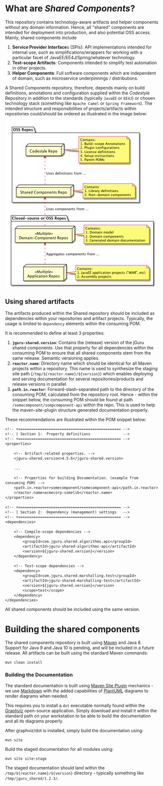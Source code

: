 # What are _Shared Components_?

This repository contains technology-aware artifacts and helper components without any domain information.
Hence, all "shared" components are intended for deployment into production, and also potential OSS access.
Mainly, shared components include

1. **Service Provider Interface**s (SPIs): API implementations intended for internal use, such as 
   simplifications/wrappers for working with a particular facet of JavaEE/EE4J/Spring/whatever technology. 
2. **Test-scope Artifacts**: Components intended to simplify test automation in other projects.
3. **Helper Components**: Full software components which are independent of domain, such as 
   microservice underpinnings / distributions.
   
A Shared Components repository, therefore, depends mainly on build definitions, annotations and configuration 
supplied within the _Codestyle_ Repository in addition to the standards (typically `JavaEE` or `EE4J`) or 
chosen technology stack (something like `Apache Camel` or `Spring Framework`). The intended structure and 
responsibilities of projects/artifacts within repositories could/should be ordered as illustrated in the image below:

![Repo Structure](src/site/resources/images/repo_structure.png "Repository Dependency Structure")   

## Using shared artifacts

The artifacts produced within the Shared repository should be included as dependencies 
within your repositories and artifact projects. Typically, the usage is limited to 
`dependency` elements within the consuming POM. 

It is recommended to define at least 3 properties:

1. **`jguru-shared.version`**: Contains the (release) version of 
   the jGuru shared components. Use that property for all dependencies within the consuming POM to ensure
   that all shared components stem from the same release. Semantic versioning applies.
2. **`reactor.name`**: Directory name which should be identical for all Maven projects within a repository. 
   This name is used to synthesize the staging site path (`/tmp/${reactor.name}/${version}`) which 
   enables deploying and serving documentation for several repositories/products and release versions in parallel.
3. **`path.in.reactor`**: Forward-slash-separated path to the directory of the consuming POM, calculated from the 
   repository root. Hence - within the snippet below, the consuming POM should be found at path 
   `/somecomponent/sompcomponent-api` within the repo. This is used to help the maven-site-plugin structure 
   generated documentation properly.
          
These recommendations are illustrated within the POM snippet below:

    <!-- +=============================================== -->
    <!-- | Section 1:  Property definitions               -->
    <!-- +=============================================== -->
    <properties>
        
        <!-- Artifact-related properties. -->
        <jguru-shared.version>4.5.6</jguru-shared.version>
        
        ...
        
        <!-- Properties for building Documentation. (example from consuming POM) -->
        <path.in.reactor>somecomponent/somecomponent-api</path.in.reactor>
        <reactor.name>acmecorp-somelib</reactor.name>
    </properties>

    <!-- +=============================================== -->
    <!-- | Section 2:  Dependency (management) settings   -->
    <!-- +=============================================== -->
    <dependencies>
    
        <!-- Compile-scope dependencies -->
        <dependency>
            <groupId>com.jguru.shared.algorithms.api</groupId>
            <artifactId>jguru-shared-algorithms-api</artifactId>
            <version>${jguru-shared.version}</version>
        </dependency>
        
        <!-- Test-scope dependencies -->
        <dependency>
            <groupId>com.jguru.shared.marshalling.test</groupId>
            <artifactId>jguru-shared-marshalling-test</artifactId>
            <version>${jguru-shared.version}</version>
            <scope>test</scope>
        </dependency>        
    </dependencies>
    
All shared components should be included using the same version.    

# Building the shared components

The shared components repository is built using [Maven](http://maven.apache.org/) and Java 8.
Support for Java 9 and Java 10 is pending, and will be included in a future release. 
All artifacts can be built using the standard Maven commands:

	mvn clean install
	
### Building the Documentation

The standard documentation is built using [Maven Site Plugin](https://maven.apache.org/plugins/maven-site-plugin/) 
mechanics - we use [Markdown](https://daringfireball.net/projects/markdown/syntax) with the added capabilities 
of [PlantUML](http://plantuml.com/) diagrams to render diagrams when needed.

This requires you to install a `dot` executable normally found within the [Graphviz](http://graphviz.org) open-source 
application. Simply download and install it within the standard path on your workstation to be able to build the 
documentation and all its diagrams properly.  

After graphviz/dot is installed, simply build the documentation using:

	mvn site
	
Build the staged documentation for all modules using:

	mvn site site:stage	
	
The staged documentation should land within the `/tmp/${reactor.name}/${version}` directory - typically something like
`/tmp/jguru_shared/1.2.3/`. 

